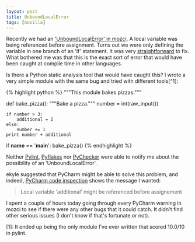 ```yaml
---
layout: post
title: UnboundLocalError
tags: [mozilla]
---
```


Recently we had an ['UnboundLocalError' in mozci](https://pastebin.mozilla.org/8835719). A local variable was being referenced before assignment. Turns out we were only defining the variable in one branch of an 'if' statement. It was very [straightforward](https://github.com/armenzg/mozilla_ci_tools/pull/244/files) to fix. What bothered me was that this is the exact sort of error that would have been caught at compile time in other languages.

Is there a Python static analysis tool that would have caught this? I wrote a very simple module with the same bug and tried with different tools[^1]:

{% highlight python %}
"""This module bakes pizzas."""


def bake_pizza():
    """Bake a pizza."""
    number = int(raw_input())

    if number > 3:
        additional = 2
    else:
        number += 1
    print number + additional

if __name__ == '__main__':
    bake_pizza()
{% endhighlight %}

Neither [Pylint](http://pylint.org/), [Pyflakes](https://launchpad.net/pyflakes) nor [PyChecker](https://pypi.python.org/pypi/PyChecker) were able to notify me about the possibility of an 'UnboundLocalError'.

ekyle suggested that PyCharm might be able to solve this problem, and indeed, [PyCharm code inspection](https://www.jetbrains.com/pycharm/help/code-inspection.html) shows the message I wanted:

> Local variable 'additional' might be referenced before assignement

I spent a couple of hours today going through every PyCharm warning in mozci to see if there were any other bugs that it could catch. It didn't find other serious issues (I don't know if that's fortunate or not).

[1]: It ended up being the only module I've ever written that scored 10.0/10 in pylint.
